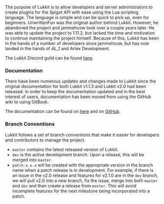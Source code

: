 The purpose of Lukkit is to allow developers and server administrators to create plugins for the Spigot API with ease using the Lua scripting language. The language is simple and can be quick to pick up, even for beginners. UnwrittenFun was the original author behind Lukkit. However, he abandoned the project and jammehcow took over a couple years later. He was able to update the project to 1.11.2, but lacked the time and motivation to continue maintaining the project himself. Because of this, Lukkit has been in the hands of a number of developers since jammehcow, but has now landed in the hands of AL_1 and Artex Development.

The Lukkit Discord guild can be found [here](https://discord.gg/mhsyabW).

### Documentation
There have been numerous updates and changes made to Lukkit since the original documentation for both Lukkit v1.1.3 and Lukkit v2.0 had been released. In order to keep the documentation updated and in the best interest of users, documentation has been moved from using the GitHub wiki to using GitBook.

The documentation can be found on [here](https://docs.lukkit.net) and on [GitHub](https://github.com/artex-development/docs.lukkit.net).

### Branch Conventions
Lukkit follows a set of branch conventions that make it easier for developers and contributors to manage the project.
* ``master`` contains the latest released version of Lukkit.
* ``dev`` is the active development branch. Upon a release, this will be merged into ``master``.
* ``patch-x.x.x`` will be created with the appropriate version in the branch name when a patch release is in development. For example, if there is an issue in the v2.0 release and features for v2.1.0 are in the ``dev`` branch, we will pull v2.0 into a new branch, fix the issue, merge into both ``master`` and ``dev`` and then create a release from ``master``. This will avoid incomplete features for the next milestone being incorporated into a patch.
